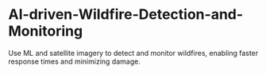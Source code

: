 # AI-driven-Wildfire-Detection-and-Monitoring
Use ML and satellite imagery to detect and monitor wildfires, enabling faster response times and minimizing damage.
